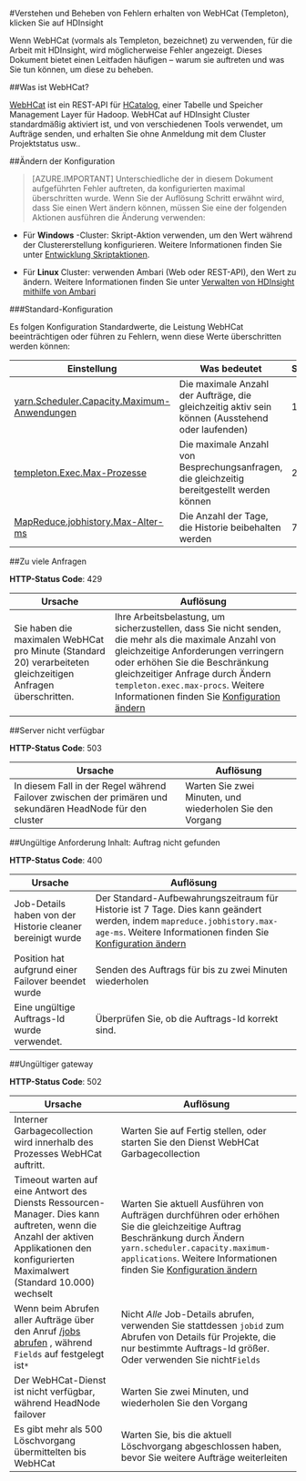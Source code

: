 <properties
 pageTitle="Verstehen und Beheben von Fehlern bei der WebHCat auf HDInsight"
 description="Erfahren Sie, wie etwa häufigen von WebHCat auf HDInsight zurückgegeben, und wie Sie sie auflösen."
 services="hdinsight"
 documentationCenter=""
 authors="Blackmist"
 manager="jhubbard"
 editor="cgronlun"
 tags="azure-portal"/>

<tags
 ms.service="hdinsight"
 ms.devlang="na"
 ms.topic="article"
 ms.tgt_pltfrm="na"
 ms.workload="big-data"
 ms.date="09/27/2016"
 ms.author="larryfr"/>

#<a name="understand-and-resolve-errors-received-from-webhcat-templeton-on-hdinsight"></a>Verstehen und Beheben von Fehlern erhalten von WebHCat (Templeton), klicken Sie auf HDInsight

Wenn WebHCat (vormals als Templeton, bezeichnet) zu verwenden, für die Arbeit mit HDInsight, wird möglicherweise Fehler angezeigt. Dieses Dokument bietet einen Leitfaden häufigen – warum sie auftreten und was Sie tun können, um diese zu beheben.

##<a name="what-is-webhcat"></a>Was ist WebHCat?

[WebHCat](https://cwiki.apache.org/confluence/display/Hive/WebHCat) ist ein REST-API für [HCatalog](https://cwiki.apache.org/confluence/display/Hive/HCatalog), einer Tabelle und Speicher Management Layer für Hadoop. WebHCat auf HDInsight Cluster standardmäßig aktiviert ist, und von verschiedenen Tools verwendet, um Aufträge senden, und erhalten Sie ohne Anmeldung mit dem Cluster Projektstatus usw..

##<a name="modifying-configuration"></a>Ändern der Konfiguration

> [AZURE.IMPORTANT] Unterschiedliche der in diesem Dokument aufgeführten Fehler auftreten, da konfigurierten maximal überschritten wurde. Wenn Sie der Auflösung Schritt erwähnt wird, dass Sie einen Wert ändern können, müssen Sie eine der folgenden Aktionen ausführen die Änderung verwenden:

* Für **Windows** -Cluster: Skript-Aktion verwenden, um den Wert während der Clustererstellung konfigurieren. Weitere Informationen finden Sie unter [Entwicklung Skriptaktionen](hdinsight-hadoop-script-actions.md).

* Für **Linux** Cluster: verwenden Ambari (Web oder REST-API), den Wert zu ändern. Weitere Informationen finden Sie unter [Verwalten von HDInsight mithilfe von Ambari](hdinsight-hadoop-manage-ambari.md)

###<a name="default-configuration"></a>Standard-Konfiguration

Es folgen Konfiguration Standardwerte, die Leistung WebHCat beeinträchtigen oder führen zu Fehlern, wenn diese Werte überschritten werden können:

| Einstellung | Was bedeutet | Standardwert |
| ------- | ------------ | ------------- |
| [yarn.Scheduler.Capacity.Maximum-Anwendungen][maximum-applications] | Die maximale Anzahl der Aufträge, die gleichzeitig aktiv sein können (Ausstehend oder laufenden) | 10.000 |
| [templeton.Exec.Max-Prozesse][max-procs] | Die maximale Anzahl von Besprechungsanfragen, die gleichzeitig bereitgestellt werden können | 20 |
| [MapReduce.jobhistory.Max-Alter-ms][max-age-ms] | Die Anzahl der Tage, die Historie beibehalten werden | 7 Tage |

##<a name="too-many-requests"></a>Zu viele Anfragen

**HTTP-Status Code**: 429

| Ursache | Auflösung |
| ----- | ---------- |
| Sie haben die maximalen WebHCat pro Minute (Standard 20) verarbeiteten gleichzeitigen Anfragen überschritten. | Ihre Arbeitsbelastung, um sicherzustellen, dass Sie nicht senden, die mehr als die maximale Anzahl von gleichzeitige Anforderungen verringern oder erhöhen Sie die Beschränkung gleichzeitiger Anfrage durch Ändern `templeton.exec.max-procs`. Weitere Informationen finden Sie [Konfiguration ändern](#modifying-configuration) |

##<a name="server-unavailable"></a>Server nicht verfügbar

**HTTP-Status Code**: 503

| Ursache | Auflösung |
| ---------------- | ------------------- |
| In diesem Fall in der Regel während Failover zwischen der primären und sekundären HeadNode für den cluster | Warten Sie zwei Minuten, und wiederholen Sie den Vorgang |

##<a name="bad-request-content-could-not-find-job"></a>Ungültige Anforderung Inhalt: Auftrag nicht gefunden

**HTTP-Status Code**: 400

| Ursache | Auflösung |
| ---------------- | ------------------- |
| Job-Details haben von der Historie cleaner bereinigt wurde | Der Standard-Aufbewahrungszeitraum für Historie ist 7 Tage. Dies kann geändert werden, indem `mapreduce.jobhistory.max-age-ms`. Weitere Informationen finden Sie [Konfiguration ändern](#modifying-configuration) |
| Position hat aufgrund einer Failover beendet wurde | Senden des Auftrags für bis zu zwei Minuten wiederholen |
| Eine ungültige Auftrags-Id wurde verwendet. | Überprüfen Sie, ob die Auftrags-Id korrekt sind. |

##<a name="bad-gateway"></a>Ungültiger gateway

**HTTP-Status Code**: 502

| Ursache | Auflösung |
| ---------------- | ------------------- |
| Interner Garbagecollection wird innerhalb des Prozesses WebHCat auftritt. | Warten Sie auf Fertig stellen, oder starten Sie den Dienst WebHCat Garbagecollection |
| Timeout warten auf eine Antwort des Diensts Ressourcen-Manager. Dies kann auftreten, wenn die Anzahl der aktiven Applikationen den konfigurierten Maximalwert (Standard 10.000) wechselt | Warten Sie aktuell Ausführen von Aufträgen durchführen oder erhöhen Sie die gleichzeitige Auftrag Beschränkung durch Ändern `yarn.scheduler.capacity.maximum-applications`. Weitere Informationen finden Sie [Konfiguration ändern](#modifying-configuration)  |
| Wenn beim Abrufen aller Aufträge über den Anruf [/jobs abrufen](https://cwiki.apache.org/confluence/display/Hive/WebHCat+Reference+Jobs) , während `Fields` auf festgelegt ist`*` | Nicht *Alle* Job-Details abrufen, verwenden Sie stattdessen `jobid` zum Abrufen von Details für Projekte, die nur bestimmte Auftrags-Id größer. Oder verwenden Sie nicht`Fields` |
| Der WebHCat-Dienst ist nicht verfügbar, während HeadNode failover | Warten Sie zwei Minuten, und wiederholen Sie den Vorgang |
| Es gibt mehr als 500 Löschvorgang übermittelten bis WebHCat | Warten Sie, bis die aktuell Löschvorgang abgeschlossen haben, bevor Sie weitere Aufträge weiterleiten |

[maximum-applications]: http://docs.hortonworks.com/HDPDocuments/HDP2/HDP-2.1.3/bk_system-admin-guide/content/setting_application_limits.html
[max-procs]: https://hive.apache.org/javadocs/hcat-r0.5.0/configuration.html
[max-age-ms]: http://docs.hortonworks.com/HDPDocuments/HDP2/HDP-2.0.6.0/ds_Hadoop/hadoop-mapreduce-client/hadoop-mapreduce-client-core/mapred-default.xml
 

